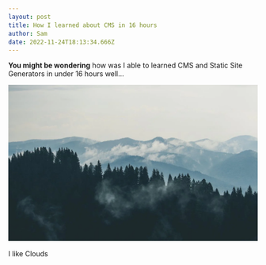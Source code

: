 ```yaml
---
layout: post
title: How I learned about CMS in 16 hours
author: Sam
date: 2022-11-24T18:13:34.666Z
---
```

**You might be wondering** how was I able to learned CMS and Static Site Generators in under 16 hours well...



![](/assets/uploads/mountains-clouds-forest-fog.png)

I﻿ like Clouds